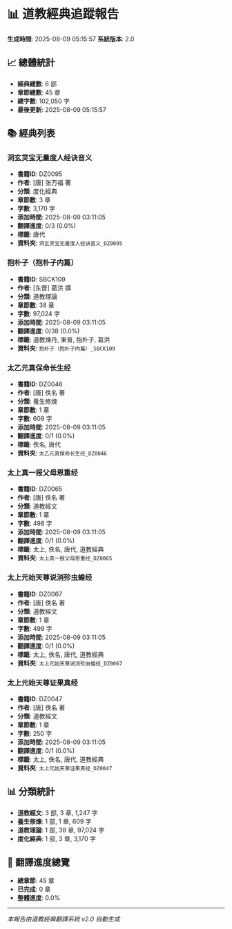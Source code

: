 # 📊 道教經典追蹤報告

**生成時間**: 2025-08-09 05:15:57
**系統版本**: 2.0

## 📈 總體統計

- **經典總數**: 6 部
- **章節總數**: 45 章
- **總字數**: 102,050 字
- **最後更新**: 2025-08-09 05:15:57

## 📚 經典列表

### 洞玄灵宝无量度人经诀音义

- **書籍ID**: DZ0095
- **作者**: [唐] 张万福 著
- **分類**: 度化經典
- **章節數**: 3 章
- **字數**: 3,170 字
- **添加時間**: 2025-08-09 03:11:05
- **翻譯進度**: 0/3 (0.0%)
- **標籤**: 唐代
- **資料夾**: `洞玄灵宝无量度人经诀音义_DZ0095`

### 抱朴子（抱朴子内篇）

- **書籍ID**: SBCK109
- **作者**: [东晋] 葛洪 撰
- **分類**: 道教理論
- **章節數**: 38 章
- **字數**: 97,024 字
- **添加時間**: 2025-08-09 03:11:05
- **翻譯進度**: 0/38 (0.0%)
- **標籤**: 道教煉丹, 東晉, 抱朴子, 葛洪
- **資料夾**: `抱朴子（抱朴子内篇）_SBCK109`

### 太乙元真保命长生经

- **書籍ID**: DZ0046
- **作者**: [唐] 佚名 著
- **分類**: 養生修煉
- **章節數**: 1 章
- **字數**: 609 字
- **添加時間**: 2025-08-09 03:11:05
- **翻譯進度**: 0/1 (0.0%)
- **標籤**: 佚名, 唐代
- **資料夾**: `太乙元真保命长生经_DZ0046`

### 太上真一报父母恩重经

- **書籍ID**: DZ0065
- **作者**: [唐] 佚名 著
- **分類**: 道教經文
- **章節數**: 1 章
- **字數**: 498 字
- **添加時間**: 2025-08-09 03:11:05
- **翻譯進度**: 0/1 (0.0%)
- **標籤**: 太上, 佚名, 唐代, 道教經典
- **資料夾**: `太上真一报父母恩重经_DZ0065`

### 太上元始天尊说消殄虫蝗经

- **書籍ID**: DZ0067
- **作者**: [唐] 佚名 著
- **分類**: 道教經文
- **章節數**: 1 章
- **字數**: 499 字
- **添加時間**: 2025-08-09 03:11:05
- **翻譯進度**: 0/1 (0.0%)
- **標籤**: 太上, 佚名, 唐代, 道教經典
- **資料夾**: `太上元始天尊说消殄虫蝗经_DZ0067`

### 太上元始天尊证果真经

- **書籍ID**: DZ0047
- **作者**: [唐] 佚名 著
- **分類**: 道教經文
- **章節數**: 1 章
- **字數**: 250 字
- **添加時間**: 2025-08-09 03:11:05
- **翻譯進度**: 0/1 (0.0%)
- **標籤**: 太上, 佚名, 唐代, 道教經典
- **資料夾**: `太上元始天尊证果真经_DZ0047`

## 📊 分類統計

- **道教經文**: 3 部, 3 章, 1,247 字
- **養生修煉**: 1 部, 1 章, 609 字
- **道教理論**: 1 部, 38 章, 97,024 字
- **度化經典**: 1 部, 3 章, 3,170 字


## 🎯 翻譯進度總覽

- **總章節**: 45 章
- **已完成**: 0 章
- **整體進度**: 0.0%

---
*本報告由道教經典翻譯系統 v2.0 自動生成*
